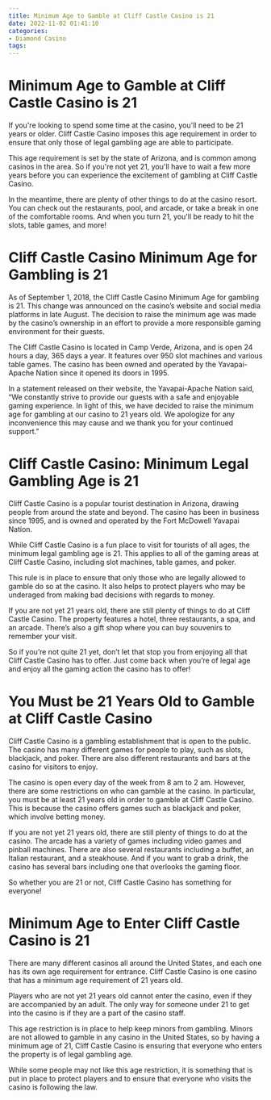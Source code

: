 ```yaml
---
title: Minimum Age to Gamble at Cliff Castle Casino is 21 
date: 2022-11-02 01:41:10
categories:
- Diamond Casino
tags:
---
```



#  Minimum Age to Gamble at Cliff Castle Casino is 21 

If you're looking to spend some time at the casino, you'll need to be 21 years or older. Cliff Castle Casino imposes this age requirement in order to ensure that only those of legal gambling age are able to participate.

This age requirement is set by the state of Arizona, and is common among casinos in the area. So if you're not yet 21, you'll have to wait a few more years before you can experience the excitement of gambling at Cliff Castle Casino.

In the meantime, there are plenty of other things to do at the casino resort. You can check out the restaurants, pool, and arcade, or take a break in one of the comfortable rooms. And when you turn 21, you'll be ready to hit the slots, table games, and more!

#  Cliff Castle Casino Minimum Age for Gambling is 21 

As of September 1, 2018, the Cliff Castle Casino Minimum Age for gambling is 21. This change was announced on the casino’s website and social media platforms in late August. The decision to raise the minimum age was made by the casino’s ownership in an effort to provide a more responsible gaming environment for their guests.

The Cliff Castle Casino is located in Camp Verde, Arizona, and is open 24 hours a day, 365 days a year. It features over 950 slot machines and various table games. The casino has been owned and operated by the Yavapai-Apache Nation since it opened its doors in 1995.

In a statement released on their website, the Yavapai-Apache Nation said, “We constantly strive to provide our guests with a safe and enjoyable gaming experience. In light of this, we have decided to raise the minimum age for gambling at our casino to 21 years old. We apologize for any inconvenience this may cause and we thank you for your continued support.”

#  Cliff Castle Casino: Minimum Legal Gambling Age is 21 

Cliff Castle Casino is a popular tourist destination in Arizona, drawing people from around the state and beyond. The casino has been in business since 1995, and is owned and operated by the Fort McDowell Yavapai Nation. 

While Cliff Castle Casino is a fun place to visit for tourists of all ages, the minimum legal gambling age is 21. This applies to all of the gaming areas at Cliff Castle Casino, including slot machines, table games, and poker. 

This rule is in place to ensure that only those who are legally allowed to gamble do so at the casino. It also helps to protect players who may be underaged from making bad decisions with regards to money. 

If you are not yet 21 years old, there are still plenty of things to do at Cliff Castle Casino. The property features a hotel, three restaurants, a spa, and an arcade. There’s also a gift shop where you can buy souvenirs to remember your visit. 

So if you’re not quite 21 yet, don’t let that stop you from enjoying all that Cliff Castle Casino has to offer. Just come back when you’re of legal age and enjoy all the gaming action the casino has to offer!

#  You Must be 21 Years Old to Gamble at Cliff Castle Casino 

Cliff Castle Casino is a gambling establishment that is open to the public. The casino has many different games for people to play, such as slots, blackjack, and poker. There are also different restaurants and bars at the casino for visitors to enjoy.

The casino is open every day of the week from 8 am to 2 am. However, there are some restrictions on who can gamble at the casino. In particular, you must be at least 21 years old in order to gamble at Cliff Castle Casino. This is because the casino offers games such as blackjack and poker, which involve betting money.

If you are not yet 21 years old, there are still plenty of things to do at the casino. The arcade has a variety of games including video games and pinball machines. There are also several restaurants including a buffet, an Italian restaurant, and a steakhouse. And if you want to grab a drink, the casino has several bars including one that overlooks the gaming floor.

So whether you are 21 or not, Cliff Castle Casino has something for everyone!

#  Minimum Age to Enter Cliff Castle Casino is 21

There are many different casinos all around the United States, and each one has its own age requirement for entrance. Cliff Castle Casino is one casino that has a minimum age requirement of 21 years old.

Players who are not yet 21 years old cannot enter the casino, even if they are accompanied by an adult. The only way for someone under 21 to get into the casino is if they are a part of the casino staff.

This age restriction is in place to help keep minors from gambling. Minors are not allowed to gamble in any casino in the United States, so by having a minimum age of 21, Cliff Castle Casino is ensuring that everyone who enters the property is of legal gambling age.

While some people may not like this age restriction, it is something that is put in place to protect players and to ensure that everyone who visits the casino is following the law.